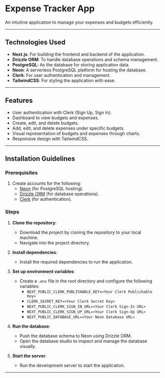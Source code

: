 # Expense Tracker App

An intuitive application to manage your expenses and budgets efficiently.

---

## Technologies Used

- **Next.js**: For building the frontend and backend of the application.
- **Drizzle ORM**: To handle database operations and schema management.
- **PostgreSQL**: As the database for storing application data.
- **Neon**: A serverless PostgreSQL platform for hosting the database.
- **Clerk**: For user authentication and management.
- **TailwindCSS**: For styling the application with ease.

---

## Features

- User authentication with Clerk (Sign Up, Sign In).
- Dashboard to view budgets and expenses.
- Create, edit, and delete budgets.
- Add, edit, and delete expenses under specific budgets.
- Visual representation of budgets and expenses through charts.
- Responsive design with TailwindCSS.

---

## Installation Guidelines

### Prerequisites

1. Create accounts for the following:
   - [Neon](https://neon.tech/) (for PostgreSQL hosting).
   - [Drizzle ORM](https://orm.drizzle.team/) (for database operations).
   - [Clerk](https://clerk.dev/) (for authentication).

### Steps

1. **Clone the repository**:  
   - Download the project by cloning the repository to your local machine.  
   - Navigate into the project directory.

2. **Install dependencies**:  
   - Install the required dependencies to run the application.

3. **Set up environment variables**:  
   - Create a `.env` file in the root directory and configure the following variables:  
     - `NEXT_PUBLIC_CLERK_PUBLISHABLE_KEY=<Your Clerk Publishable Key>`  
     - `CLERK_SECRET_KEY=<Your Clerk Secret Key>`  
     - `NEXT_PUBLIC_CLERK_SIGN_IN_URL=<Your Clerk Sign-In URL>`  
     - `NEXT_PUBLIC_CLERK_SIGN_UP_URL=<Your Clerk Sign-Up URL>`  
     - `NEXT_PUBLIC_DATABASE_URL=<Your Neon Database URL>`

4. **Run the database**:  
   - Push the database schema to Neon using Drizzle ORM.  
   - Open the database studio to inspect and manage the database visually.

5. **Start the server**:  
   - Run the development server to start the application.

---



